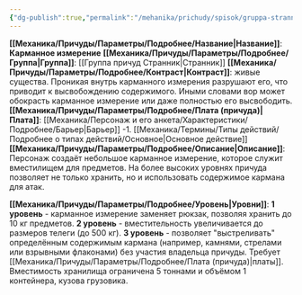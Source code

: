 ```yaml
---
{"dg-publish":true,"permalink":"/mehanika/prichudy/spisok/gruppa-strannik/karmannoe-izmerenie/"}
---
```


**[[Механика/Причуды/Параметры/Подробнее/Название\|Название]]**: **Карманное измерение**
**[[Механика/Причуды/Параметры/Подробнее/Группа\|Группа]]**: [[Группа причуд Странник\|Странник]] 
**[[Механика/Причуды/Параметры/Подробнее/Контраст\|Контраст]]**: живые существа. Проникая внутрь карманного измерения разрушают его, что приводит к высвобождению содержимого. Иными словами вор может обокрасть карманное измерение или даже полностью его высвободить.
**[[Механика/Причуды/Параметры/Подробнее/Плата (причуда)\|Плата]]**: [[Механика/Персонаж и его анкета/Характеристики/Подробнее/Барьер\|Барьер]] -1. [[Механика/Термины/Типы действий/Подробнее о типах действий/Основное\|Основное действие]]
**[[Механика/Причуды/Параметры/Подробнее/Описание\|Описание]]**: Персонаж создаёт небольшое карманное измерение, которое служит вместилищем для предметов. На более высоких уровнях причуда позволяет не только хранить, но и использовать содержимое кармана для атак.

**[[Механика/Причуды/Параметры/Подробнее/Уровень\|Уровни]]**:
**1 уровень** - карманное измерение заменяет рюкзак, позволяя хранить до 10 кг предметов.
**2 уровень** - вместительность увеличивается до размеров телеги (до 500 кг).
**3 уровень** - позволяет "выстреливать" определённым содержимым кармана (например, камнями, стрелами или взрывными флаконами) без участия владельца причуды. Требует [[Механика/Причуды/Параметры/Подробнее/Плата (причуда)\|платы]]. Вместимость хранилища ограничена 5 тоннами и объёмом 1 контейнера, кузова грузовика.